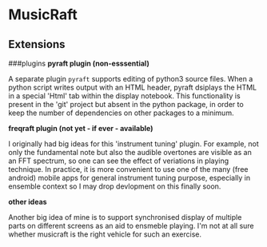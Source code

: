 # MusicRaft
## Extensions

###plugins
__pyraft plugin (non-esssential)__

A separate plugin `pyraft` supports editing of python3 source files. When a python script writes output with an HTML header,
pyraft dsiplays the HTML in a special 'Html' tab within  the display notebook.
This functionality is present in the 'git' project but absent in the python package,
in order to keep the number of dependencies on other packages to a minimum.

__freqraft plugin (not yet - if ever - available)__

I originally had big ideas for this 'instrument tuning' plugin.
For example, not only the fundamental note but also the audible 
overtones are visible as an an FFT spectrum, so one can see the effect of
veriations in playing technique. In practice, it is more convenient to
use one of the many (free android) mobile apps for general instrument
tuning purpose, especially in ensemble context so I may drop
devlopment on this finally soon.

__other ideas__

Another big idea of mine is to support synchronised display of
multiple parts on different screens as an aid to ensmeble playing.
I'm not at all sure whether musicraft is the right vehicle for such
an exercise. 


